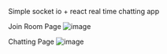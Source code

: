 Simple socket io + react real time chatting app 

Join Room Page
![image](https://user-images.githubusercontent.com/25462796/207221360-162fed18-0b38-4cc2-88d4-5f15f26de759.png)


Chatting Page
![image](https://user-images.githubusercontent.com/25462796/207221525-74eed9e5-c875-4f9c-befe-ddfe3b70a28e.png)

